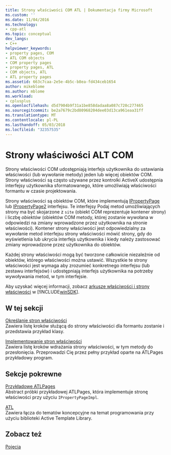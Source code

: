 ```yaml
---
title: Strony właściwości COM ATL | Dokumentacja firmy Microsoft
ms.custom: ''
ms.date: 11/04/2016
ms.technology:
- cpp-atl
ms.topic: conceptual
dev_langs:
- C++
helpviewer_keywords:
- property pages, COM
- ATL COM objects
- COM property pages
- property pages, ATL
- COM objects, ATL
- ATL property pages
ms.assetid: 663c7caa-2e5e-4b5c-b8ea-fd434ceb1654
author: mikeblome
ms.author: mblome
ms.workload:
- cplusplus
ms.openlocfilehash: d5d7904b9f31a1be858dadaa8a087c720c277465
ms.sourcegitcommit: be2a7679c2bd80968204dee03d13ca961eaa31ff
ms.translationtype: MT
ms.contentlocale: pl-PL
ms.lasthandoff: 05/03/2018
ms.locfileid: "32357535"
---
```

# <a name="atl-com-property-pages"></a>Strony właściwości ALT COM
Strony właściwości COM udostępniają interfejs użytkownika do ustawiania właściwości (lub wywołanie metody) jeden lub więcej obiektów COM. Strony właściwości są często używane przez kontrolki ActiveX udostępnia interfejsy użytkownika sformatowanego, które umożliwiają właściwości formantu w czasie projektowania.  
  
 Strony właściwości są obiektów COM, które implementują [IPropertyPage](http://msdn.microsoft.com/library/windows/desktop/ms691246) lub [IPropertyPage2](http://msdn.microsoft.com/library/windows/desktop/ms683996) interfejsu. Te interfejsy Podaj metod umożliwiających strony ma być skojarzone z `site` (obiekt COM reprezentuje kontener strony) i liczbę *obiektów* (obiektów COM metody, której zostanie wywołana w odpowiedzi na zmiany wprowadzone przez użytkownika na stronie właściwości). Kontener strony właściwości jest odpowiedzialny za wywołanie metod interfejsu strony właściwości mówić strony, gdy do wyświetlenia lub ukrycia interfejs użytkownika i kiedy należy zastosować zmiany wprowadzone przez użytkownika do obiektów.  
  
 Każdej strony właściwości mogą być tworzone całkowicie niezależnie od obiektów, którego właściwości można ustawić. Wszystkie te strony właściwości jest wymaga aby zrozumieć konkretnego interfejsu (lub zestawu interfejsów) i udostępniają interfejs użytkownika na potrzeby wywoływania metod, w tym interfejsie.  
  
 Aby uzyskać więcej informacji, zobacz [arkusze właściwości i strony właściwości](http://msdn.microsoft.com/library/windows/desktop/ms686577) w [!INCLUDE[winSDK](../atl/includes/winsdk_md.md)].  
  
## <a name="in-this-section"></a>W tej sekcji  
 [Określanie stron właściwości](../atl/specifying-property-pages.md)  
 Zawiera listę kroków służącą do strony właściwości dla formantu zostanie i przedstawia przykład klasy.  
  
 [Implementowanie stron właściwości](../atl/implementing-property-pages.md)  
 Zawiera listę kroków wdrażania strony właściwości, w tym metody do przesłonięcia. Przeprowadzi Cię przez pełny przykład oparte na ATLPages przykładowy program.  
  
## <a name="related-sections"></a>Sekcje pokrewne  
 [Przykładowe ATLPages](../visual-cpp-samples.md)  
 Abstract próbki przykładowej ATLPages, która implementuje stronę właściwości przy użyciu `IPropertyPageImpl`.  
  
 [ATL](../atl/active-template-library-atl-concepts.md)  
 Zawiera łącza do tematów koncepcyjne na temat programowania przy użyciu biblioteki Active Template Library.  
  
## <a name="see-also"></a>Zobacz też  
 [Pojęcia](../atl/active-template-library-atl-concepts.md)


